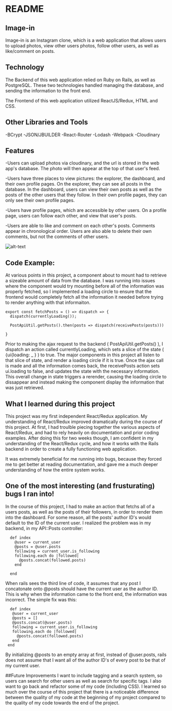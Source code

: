 # README

## Image-in

Image-in is an Instagram clone, which is a web application that allows users to upload photos, view other users photos, follow other users, as well as like/comment on posts.

## Technology

The Backend of this web application relied on Ruby on Rails, as well as PostgreSQL. These two technologies handled managing the database, and sending the information to the front end. 

The Frontend of this web application utilized ReactJS/Redux, HTML and CSS. 

## Other Libraries and Tools

-BCrypt
-JSON/JBUILDER
-React-Router
-Lodash
-Webpack
-Cloudinary

## Features



-Users can upload photos via cloudinary, and the url is stored in the web app's database. The photo will then appear at the top of that user's feed.

-Users have three places to view pictures: the explorer, the dashboard, and their own profile pages. On the explorer, they can see all posts in the database. In the dashboard, users can view their own posts as well as the posts of the other users that they follow. In their own profile pages, they can only see their own profile pages.

-Users have profile pages, which are accessible by other users. On a profile page, users can follow each other, and view that user's posts.

-Users are able to like and comment on each other's posts. Comments appear in chronological order. Users are also able to delete their own comments, but not the comments of other users.


![alt-text](https://s3-us-west-1.amazonaws.com/bandstandapp-dev/tylersstuff/ImageInGif.gif)

## Code Example:

At various points in this project, a component about to mount had to retrieve a sizeable amount of data from the database. I was running into issues where the component would try mounting before all of the information was properly fetched, so I implemented a loading circle to ensure that the frontend would completely fetch all the information it needed before trying to render anything with that informaiton. 

```
export const fetchPosts = () => dispatch => {
  dispatch(currentlyLoading());

  PostApiUtil.getPosts().then(posts => dispatch(receivePosts(posts)))

}
```

Prior to making the ajax request to the backend ( PostApiUtil.getPosts() ), I dispatch an action called currentlyLoading, which sets a slice of the state ( {ui{loading: _ } ) to true. The major components in this project all listen to that slice of state, and render a loading circle if it is true. Once the ajax call is made and all the information comes back, the receivePosts action sets ui.loading to false, and updates the state with the necessary information. This overall change in state triggers a rerender, causing the loading circle to dissappear and instead making the component display the information that was just retrieved.


## What I learned during this project

This project was my first independent React/Redux application. My understanding of React/Redux improved dramatically during the course of this project. At first, I had troulble piecing together the various aspects of React/Redux, and had to rely heavily on documentation and prior coding examples. After doing this for two weeks though, I am confident in my understanding of the React/Redux cycle, and how it works with the Rails backend in order to create a fully functioning web application. 

It was extremely beneficial for me running into bugs, because they forced me to get better at reading documentation, and gave me a much deeper understanding of how the entire system works.

## One of the most interesting (and frusturating) bugs I ran into!

In the course of this project, I had to make an action that fetchs all of a users posts, as well as the posts of their followers, in order to render them into the dashboard. For some reason, all the posts' author ID's would default to the ID of the current user. I realized the problem was in my backend, in my API::Posts controller:

```
  def index
    @user = current_user
    @posts = @user.posts
    following = current_user.is_following
    following.each do |followed|
      @posts.concat(followed.posts)
    end

  end
  ```
  When rails sees the third line of code, it assumes that any post I concatonate onto @posts should have the current user as the author ID. This is why when the information came to the front end, the information was incorrect. The simple fix was this:
  
  
 ```
   def index
    @user = current_user
    @posts = []
    @posts.concat(@user.posts)
    following = current_user.is_following
    following.each do |followed|
      @posts.concat(followed.posts)
    end
  end
  ```
  
  By initializing @posts to an empty array at first, instead of @user.posts, rails does not assume that I want all of the author ID's of every post to be that of my current user.
  
 ##Future Improvements
 I want to include tagging and a search system, so users can search for other users as well as search for specific tags.
 I also want to go back and refactor some of my code (including CSS). I learned so much over the course of this project that there is a noticeable difference between the quality of my code at the beginning of my project compared to the quality of my code towards the end of the project. 
